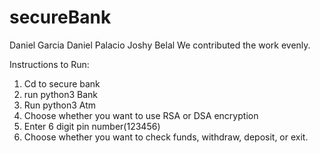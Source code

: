 # secureBank

Daniel Garcia 
Daniel Palacio 
Joshy 
Belal
We contributed the work evenly. 

Instructions to Run: 
1. Cd to secure bank 
2. run python3 Bank 
3. Run python3 Atm
4. Choose whether you want to use RSA or DSA encryption 
5. Enter 6 digit pin number(123456) 
6. Choose whether you want to check funds, withdraw, deposit, or exit. 


